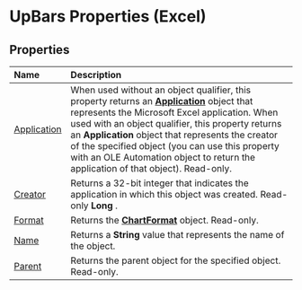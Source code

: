 
# UpBars Properties (Excel)

## Properties



|**Name**|**Description**|
|:-----|:-----|
|[Application](28c188c6-1093-3dda-bb24-2d157e680248.md)|When used without an object qualifier, this property returns an  **[Application](19b73597-5cf9-4f56-8227-b5211f657f6f.md)** object that represents the Microsoft Excel application. When used with an object qualifier, this property returns an **Application** object that represents the creator of the specified object (you can use this property with an OLE Automation object to return the application of that object). Read-only.|
|[Creator](0cfa8ef1-fd09-073c-8156-f2c684894b90.md)|Returns a 32-bit integer that indicates the application in which this object was created. Read-only  **Long** .|
|[Format](4bde3bb7-1c52-99c3-919a-92628b80380c.md)|Returns the  **[ChartFormat](edac71b7-ed38-6658-2cbf-6493dc1ad3ed.md)** object. Read-only.|
|[Name](c6012be8-a9e3-dd5e-a86e-f5155fb42553.md)|Returns a  **String** value that represents the name of the object.|
|[Parent](1bd8f302-a3e3-ab3b-fc4f-ed1cf5cf97b5.md)|Returns the parent object for the specified object. Read-only.|
